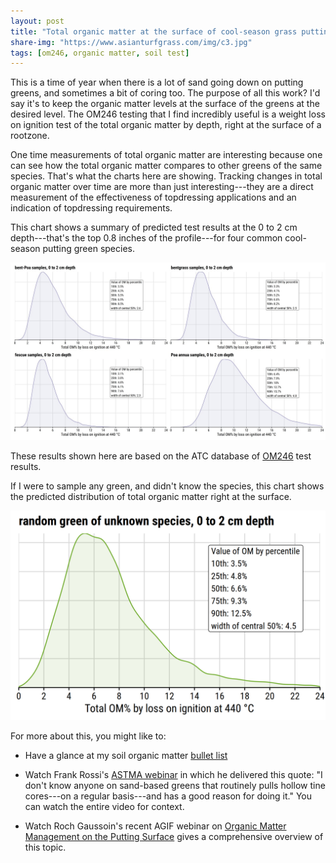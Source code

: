 ```yaml
---
layout: post
title: "Total organic matter at the surface of cool-season grass putting greens"
share-img: "https://www.asianturfgrass.com/img/c3.jpg"
tags: [om246, organic matter, soil test]
---
```


This is a time of year when there is a lot of sand going down on putting greens, and sometimes a bit of coring too. The purpose of all this work? I'd say it's to keep the organic matter levels at the surface of the greens at the desired level. The OM246 testing that I find incredibly useful is a weight loss on ignition test of the total organic matter by depth, right at the surface of a rootzone.

One time measurements of total organic matter are interesting because one can see how the total organic matter compares to other greens of the same species. That's what the charts here are showing. Tracking changes in total organic matter over time are more than just interesting---they are a direct measurement of the effectiveness of topdressing applications and an indication of topdressing requirements.

This chart shows a summary of predicted test results at the 0 to 2 cm depth---that's the top 0.8 inches of the profile---for four common cool-season putting green species.

![plot of expected total organic matter distribution of 4 cool-season grass putting green species](/img/c3.jpg)

These results shown here are based on the ATC database of [OM246](https://www.asianturfgrass.com/tags/#om246) test results.

If I were to sample any green, and didn't know the species, this chart shows the predicted distribution of total organic matter right at the surface.

![plot of expected total organic matter distribution of an unknown species](/img/unknown_species.png)

For more about this, you might like to:

* Have a glance at my soil organic matter [bullet list](https://www.asianturfgrass.com/2020-02-17-soil-organic-matter-bullet-list/)

* Watch Frank Rossi's [ASTMA webinar](https://youtu.be/iMtn6_Uxm3o?t=3835) in which he delivered this quote: "I don't know anyone on sand-based greens that routinely pulls hollow tine cores---on a regular basis---and has a good reason for doing it." You can watch the entire video for context.

* Watch Roch Gaussoin's recent AGIF webinar on [Organic Matter Management on the Putting Surface](https://youtu.be/Nzgl6-vQOtw) gives a comprehensive overview of this topic.



